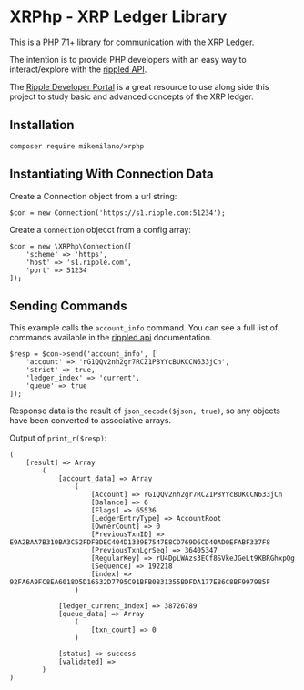 XRPhp - XRP Ledger Library
==========================

This is a PHP 7.1+ library for communication with the XRP Ledger.

The intention is to provide PHP developers with an easy way to interact/explore
with the [rippled API](https://developers.ripple.com/rippled-api.html).

The [Ripple Developer Portal](https://developers.ripple.com/) is a great resource
to use along side this project to study basic and advanced concepts of the XRP ledger.

Installation
------------

```
composer require mikemilano/xrphp
```

## Instantiating With Connection Data

Create a Connection object from a url string:
```
$con = new Connection('https://s1.ripple.com:51234');
```

Create a `Connection` objecct from a config array:
```
$con = new \XRPhp\Connection([
    'scheme' => 'https',
    'host' => 's1.ripple.com',
    'port' => 51234
]);
```

## Sending Commands

This example calls the `account_info` command. You can see a full
list of commands available in the [rippled api](https://developers.ripple.com/rippled-api.html)
documentation.

```
$resp = $con->send('account_info', [
    'account' => 'rG1QQv2nh2gr7RCZ1P8YYcBUKCCN633jCn',
    'strict' => true,
    'ledger_index' => 'current',
    'queue' => true
]);
```

Response data is the result of `json_decode($json, true)`, so any
objects have been converted to associative arrays.

Output of `print_r($resp)`:
```
(
    [result] => Array
        (
            [account_data] => Array
                (
                    [Account] => rG1QQv2nh2gr7RCZ1P8YYcBUKCCN633jCn
                    [Balance] => 6
                    [Flags] => 65536
                    [LedgerEntryType] => AccountRoot
                    [OwnerCount] => 0
                    [PreviousTxnID] => E9A2BAA7B310BA3C52FDFBDEC404D1339E7547E8CD769D6CD40AD0EFABF337F8
                    [PreviousTxnLgrSeq] => 36405347
                    [RegularKey] => rU4DpLWAzs3ECf8SVkeJGeLt9KBRGhxpQg
                    [Sequence] => 192218
                    [index] => 92FA6A9FC8EA6018D5D16532D7795C91BFB0831355BDFDA177E86C8BF997985F
                )

            [ledger_current_index] => 38726789
            [queue_data] => Array
                (
                    [txn_count] => 0
                )

            [status] => success
            [validated] => 
        )
)
```

